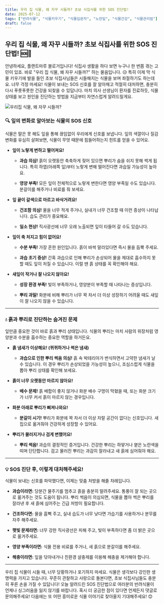 ```yaml
---
title: 우리 집 식물, 왜 자꾸 시들까? 초보 식집사를 위한 SOS 진단법! 
date: 2025-07-12
tags: ["반려식물", "식물키우기", "식물입문자", "노란잎", "식물건강", "식물관리법"]
draft: false
---
```


## 우리 집 식물, 왜 자꾸 시들까? 초보 식집사를 위한 SOS 진단법! 🆘🌿

안녕하세요, 플랜트마루 블로거입니다! 식집사 생활을 하다 보면 누구나 한 번쯤 겪는 고민이 있죠. 바로 "우리 집 식물, 왜 자꾸 시들까?" 하는 물음입니다. 😥 특히 이제 막 식물 키우기에 발을 들인 초보 식집사님들은 시들해지는 식물을 보며 좌절하기도 하는데요. 너무 걱정 마세요! 식물이 보내는 SOS 신호를 잘 알아채고 적절히 대처하면, 충분히 다시 푸릇푸릇한 건강을 되찾을 수 있답니다. 마치 의사 선생님이 환자를 진료하듯, 식물 상태를 보고 원인을 진단하는 방법을 지금부터 자연스럽게 알려드릴게요.

![우리집 식물, 왜 자꾸 시들까?](/images/sick-plant-sos.png)

### 🔍 잎의 변화로 알아보는 식물의 SOS 신호

식물은 말은 못 해도 잎을 통해 끊임없이 우리에게 신호를 보냅니다. 잎의 색깔이나 질감 변화를 유심히 살펴보면, 식물이 무엇 때문에 힘들어하는지 힌트를 얻을 수 있어요.

- **잎이 노랗게 변하고 떨어져요!**
    
    - **과습 의심!** 흙이 오랫동안 축축하게 젖어 있으면 뿌리가 숨을 쉬지 못해 썩게 됩니다. 특히 하엽(아래쪽 잎)부터 노랗게 변해 떨어진다면 과습일 가능성이 높아요.
        
    - **영양 부족!** 모든 잎이 전체적으로 노랗게 변한다면 영양 부족일 수도 있습니다. 분갈이를 해주거나 비료를 줘 보세요.
        
- **잎 끝이 갈색으로 마르고 바삭거려요!**
    
    - **건조함 의심!** 물을 너무 적게 주거나, 실내가 너무 건조할 때 이런 증상이 나타납니다. 습도 관리가 중요해요.
        
    - **일소 현상!** 직사광선에 너무 오래 노출되면 잎이 타들어 갈 수도 있습니다.
        
- **잎이 축 처지고 힘이 없어요!**
    
    - **수분 부족!** 가장 흔한 원인입니다. 흙이 바싹 말라있다면 즉시 물을 듬뿍 주세요.
        
    - **과습 초기 증상!** 간혹 과습으로 인해 뿌리가 손상되어 물을 제대로 흡수하지 못할 때도 잎이 처질 수 있습니다. 이럴 땐 흙 상태를 꼭 확인해야 해요.
        
- **새잎이 작거나 잘 나오지 않아요!**
    
    - **성장 환경 부족!** 빛이 부족하거나, 영양분이 부족할 때 나타나는 증상입니다.
        
    - **뿌리 과밀!** 화분에 비해 뿌리가 너무 꽉 차서 더 이상 성장하기 어려울 때도 새잎이 잘 나오지 않을 수 있습니다.
        

---

### 💧 흙과 뿌리로 진단하는 숨겨진 문제

잎만큼 중요한 것이 바로 흙과 뿌리 상태입니다. 식물의 뿌리는 마치 사람의 위장처럼 영양분과 수분을 흡수하는 중요한 역할을 하거든요.

- **흙 냄새가 이상해요! (퀴퀴하거나 썩은 냄새)**
    
    - **과습으로 인한 뿌리 썩음 의심!** 흙 속 박테리아가 번식하면서 고약한 냄새가 날 수 있습니다. 이 경우 뿌리가 손상되었을 가능성이 높으니, 조심스럽게 식물을 뽑아 뿌리 상태를 확인해 보세요.
        
- **흙이 너무 오랫동안 마르지 않아요!**
    
    - **배수 문제!** 흙 배합이 좋지 않거나 화분 배수 구멍이 막혔을 때, 또는 화분 크기가 너무 커서 흙이 마르지 않는 경우입니다.
        
- **화분 아래로 뿌리가 삐져나와요!**
    
    - **분갈이 시기!** 뿌리가 화분에 꽉 차서 더 이상 자랄 공간이 없다는 신호입니다. 새집으로 옮겨줘야 건강하게 성장할 수 있어요.
        
- **뿌리가 물러지거나 검게 변했어요!**
    
    - **뿌리 썩음!** 과습의 결정적인 증거입니다. 건강한 뿌리는 하얗거나 옅은 노란색을 띠며 단단합니다. 검고 물러진 뿌리는 과감히 잘라내고 새 흙에 심어줘야 해요.
        

---

### 💡 SOS 진단 후, 이렇게 대처해주세요!

식물이 보내는 신호를 파악했다면, 이제는 맞춤 처방을 해줄 차례입니다.

- **과습이라면:** 당분간 물주기를 멈추고 흙을 충분히 말려주세요. 통풍이 잘 되는 곳으로 옮겨주는 것도 도움이 됩니다. 뿌리 썩음이 의심되면, 식물을 뽑아 썩은 뿌리를 잘라낸 후 새 흙에 심어주는 긴급 처방이 필요합니다.
    
- **건조하다면:** 물을 흠뻑 주고, 실내 습도가 너무 낮다면 가습기를 사용하거나 분무를 자주 해주세요.
    
- **햇빛 문제라면:** 너무 강한 직사광선은 피해 주고, 빛이 부족하다면 좀 더 밝은 곳으로 옮겨주세요.
    
- **영양 부족이라면:** 식물 전용 비료를 주거나, 새 흙으로 분갈이를 해주세요.
    
- **해충이라면:** 잎을 닦아내거나 친환경 살충제를 이용해 해충을 제거해야 합니다.
    

---

우리 집 식물이 시들 때, 너무 당황하거나 포기하지 마세요. 식물은 생각보다 강인한 생명력을 가지고 있습니다. 꾸준히 관찰하고 사랑으로 돌본다면, 초보 식집사님들도 충분히 푸른 손을 가질 수 있답니다! 오늘 알려드린 SOS 진단법으로 여러분의 반려식물이 언제나 싱그러움을 잃지 않기를 바랍니다. 혹시 더 궁금한 점이 있다면 언제든지 댓글로 문의해주세요! 다음에는 또 어떤 흥미로운 식물 이야기로 찾아올지 기대해주세요! 😊